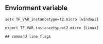 ## Enviorment variable

~~~
setx TF_VAR_instancetype=t2.micro [windows]

export TF_VAR_instancetype=t2.micro [Linux]

## command line flags



